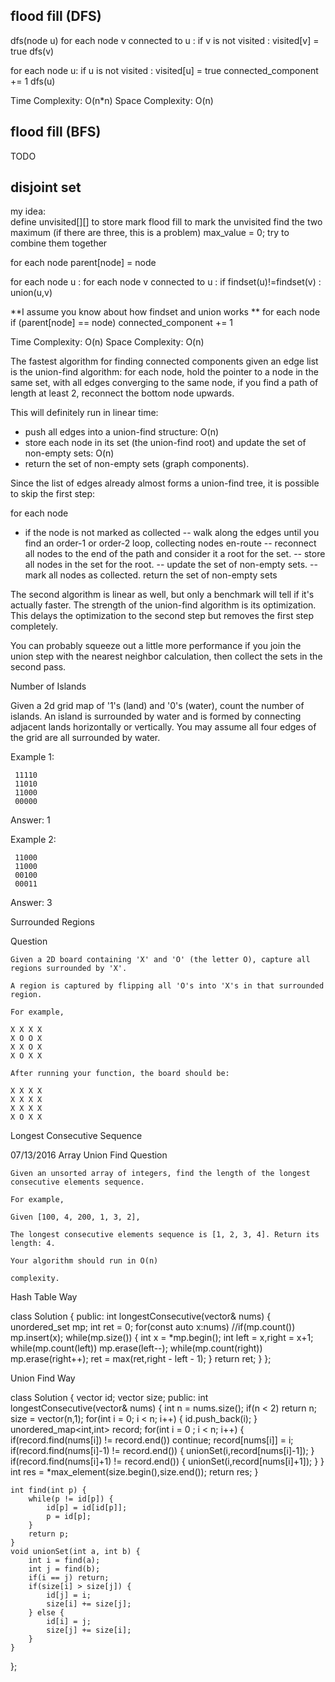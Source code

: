 ## flood fill (DFS)

dfs(node u)
  for each node v connected to u :
    if v is not visited :
      visited[v] = true
      dfs(v)


for each node u:
  if u is not visited :
    visited[u] = true
    connected_component += 1
    dfs(u)

Time Complexity: O(n*n)
Space Complexity: O(n)

## flood fill (BFS)

TODO

## disjoint set
my idea:  
define unvisited[][] to store mark
flood fill to mark the unvisited
find the two maximum (if there are three, this is a problem)
max_value = 0;
try to combine them together


for each node parent[node] = node

for each node u :
   for each node v connected to u :
       if findset(u)!=findset(v) :
           union(u,v)

**I assume you know about how findset and union works **
for each node if (parent[node] == node)
    connected_component += 1

Time Complexity: O(n)
Space Complexity: O(n)

The fastest algorithm for finding connected components given an edge list is the union-find algorithm: for each node, hold the pointer to a node in the same set, with all edges converging to the same node, if you find a path of length at least 2, reconnect the bottom node upwards.

This will definitely run in linear time:

- push all edges into a union-find structure: O(n)
- store each node in its set (the union-find root)
    and update the set of non-empty sets: O(n)
- return the set of non-empty sets (graph components).

Since the list of edges already almost forms a union-find tree, it is possible to skip the first step:

for each node
- if the node is not marked as collected
-- walk along the edges until you find an order-1 or order-2 loop, 
   collecting nodes en-route
-- reconnect all nodes to the end of the path and consider it a root for the set.
-- store all nodes in the set for the root.
-- update the set of non-empty sets.
-- mark all nodes as collected.
return the set of non-empty sets

The second algorithm is linear as well, but only a benchmark will tell if it's actually faster. The strength of the union-find algorithm is its optimization. This delays the optimization to the second step but removes the first step completely.

You can probably squeeze out a little more performance if you join the union step with the nearest neighbor calculation, then collect the sets in the second pass.



 Number of Islands 

Given a 2d grid map of '1's (land) and '0's (water), count the number of islands. An island is surrounded by water and is formed by connecting adjacent lands horizontally or vertically. You may assume all four edges of the grid are all surrounded by water.

Example 1:

     11110
     11010
     11000
     00000

Answer: 1

Example 2:

     11000
     11000
     00100
     00011

Answer: 3


 Surrounded Regions

Question

    Given a 2D board containing 'X' and 'O' (the letter O), capture all regions surrounded by 'X'.

    A region is captured by flipping all 'O's into 'X's in that surrounded region.

    For example,

    X X X X
    X O O X
    X X O X
    X O X X

    After running your function, the board should be:

    X X X X
    X X X X
    X X X X
    X O X X


 Longest Consecutive Sequence

07/13/2016 Array Union Find
Question

    Given an unsorted array of integers, find the length of the longest consecutive elements sequence.

    For example,

    Given [100, 4, 200, 1, 3, 2],

    The longest consecutive elements sequence is [1, 2, 3, 4]. Return its length: 4.

    Your algorithm should run in O(n)

    complexity.


Hash Table Way

class Solution {
public:
    int longestConsecutive(vector<int>& nums) {
        unordered_set<int> mp;
        int ret = 0;
        for(const auto x:nums)
            //if(mp.count())
            mp.insert(x);
        while(mp.size())
            {
                int x = *mp.begin();
                int left = x,right = x+1;
                while(mp.count(left))
                    mp.erase(left--);
                while(mp.count(right))
                    mp.erase(right++);
                ret = max(ret,right - left  - 1);
            }
        return ret;
    }
};


Union Find Way

class Solution {
    vector<int> id;
    vector<int> size;
public:
    int longestConsecutive(vector<int>& nums) {
        int n = nums.size();
        if(n < 2) return n;
        size = vector<int>(n,1);
        for(int i = 0; i < n; i++) {
            id.push_back(i);
        }
        unordered_map<int,int> record;
        for(int i = 0 ; i < n; i++) {
            if(record.find(nums[i]) != record.end()) continue;
            record[nums[i]] = i;
            if(record.find(nums[i]-1) != record.end()) {
                unionSet(i,record[nums[i]-1]);
            }
            if(record.find(nums[i]+1) != record.end()) {
                unionSet(i,record[nums[i]+1]);
            }
        }
        int res = *max_element(size.begin(),size.end());
        return res;
    }

    int find(int p) {
        while(p != id[p]) {
            id[p] = id[id[p]];
            p = id[p];
        }
        return p;
    }
    void unionSet(int a, int b) {
        int i = find(a);
        int j = find(b);
        if(i == j) return;
        if(size[i] > size[j]) {
            id[j] = i;
            size[i] += size[j];
        } else {
            id[i] = j;
            size[j] += size[i];
        }
    }
};


